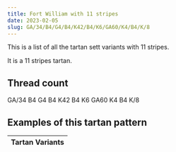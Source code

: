 ```yaml
---
title: Fort William with 11 stripes
date: 2023-02-05
slug: GA/34/B4/G4/B4/K42/B4/K6/GA60/K4/B4/K/8
---
```

This is a list of all the tartan sett variants with 11 stripes.

It is a 11 stripes tartan.


## Thread count
GA/34 B4 G4 B4 K42 B4 K6 GA60 K4 B4 K/8

## Examples of this tartan pattern

| Tartan Variants |
|---------------|
